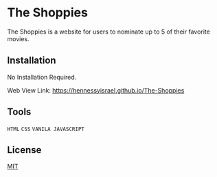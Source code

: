 # The Shoppies
The Shoppies is a website for users to nominate up to 5 of their favorite movies.


## Installation

No Installation Required.

Web View Link: https://hennessyisrael.github.io/The-Shoppies


## Tools

`
HTML
`
`
CSS
`
`
VANILA JAVASCRIPT
`


## License
[MIT](https://choosealicense.com/licenses/mit/)

